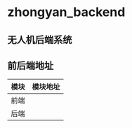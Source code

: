 # zhongyan_backend

## 无人机后端系统

## 前后端地址

| 模块 |                           模块地址                           |
| :--: | :----------------------------------------------------------: |
| 前端 |        |
| 后端 |  |

